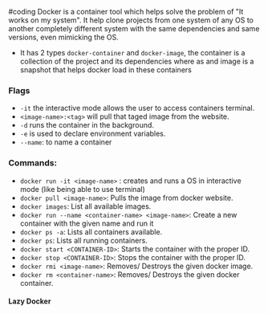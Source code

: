 #coding 
Docker is a container tool which helps solve the problem of "It works on my system". It help clone projects from one system of any OS to another completely different system with the same dependencies and same versions, even mimicking the OS.
- It has 2 types `docker-container` and `docker-image`, the container is a collection of the project and its dependencies where as and image is a snapshot that helps docker load in these containers
### Flags
- `-it` the interactive mode allows the user to access containers terminal.
- `<image-name>:<tag>` will pull that taged image from the website.
- `-d` runs the container in the background.
- `-e` is used to declare environment variables.
- `--name`: to name a container
### Commands:
- `docker run -it <image-name>` : creates and runs a OS in interactive mode (like being able to use terminal)
- `docker pull <image-name>`: Pulls the image from docker website.
- `docker images`: List all available images.
- `docker run --name <container-name> <image-name>`: Create a new container with the given name and run it 
- `docker ps -a`: Lists all containers available.
- `docker ps`: Lists all running containers.
- `docker start <CONTAINER-ID>`: Starts the container with the proper ID.
- `docker stop <CONTAINER-ID>`: Stops the container with the proper ID.
- `docker rmi <image-name>`: Removes/ Destroys the given docker image.
- `docker rm <container-name>`: Removes/ Destroys the given docker container.

#### Lazy Docker